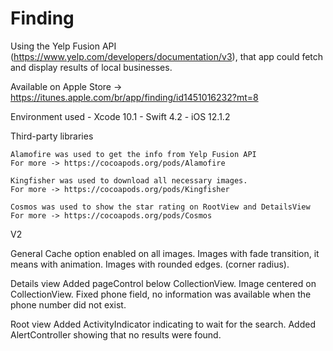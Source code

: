 # Finding
Using the Yelp Fusion API (https://www.yelp.com/developers/documentation/v3), that app could fetch and display results of local businesses. 

Available on Apple Store -> https://itunes.apple.com/br/app/finding/id1451016232?mt=8

Environment used
    - Xcode 10.1
    - Swift 4.2
    - iOS 12.1.2


Third-party libraries

    Alamofire was used to get the info from Yelp Fusion API
    For more -> https://cocoapods.org/pods/Alamofire

    Kingfisher was used to download all necessary images.
    For more -> https://cocoapods.org/pods/Kingfisher

    Cosmos was used to show the star rating on RootView and DetailsView
    For more -> https://cocoapods.org/pods/Cosmos
    
    
    
    
V2
    
    
General
   Cache option enabled on all images.
   Images with fade transition, it means with animation.
   Images with rounded edges. (corner radius).

Details view
   Added pageControl below CollectionView.
   Image centered on CollectionView.
   Fixed phone field, no information was available when the phone number did not exist.

Root view
   Added ActivityIndicator indicating to wait for the search.
   Added AlertController showing that no results were found.

